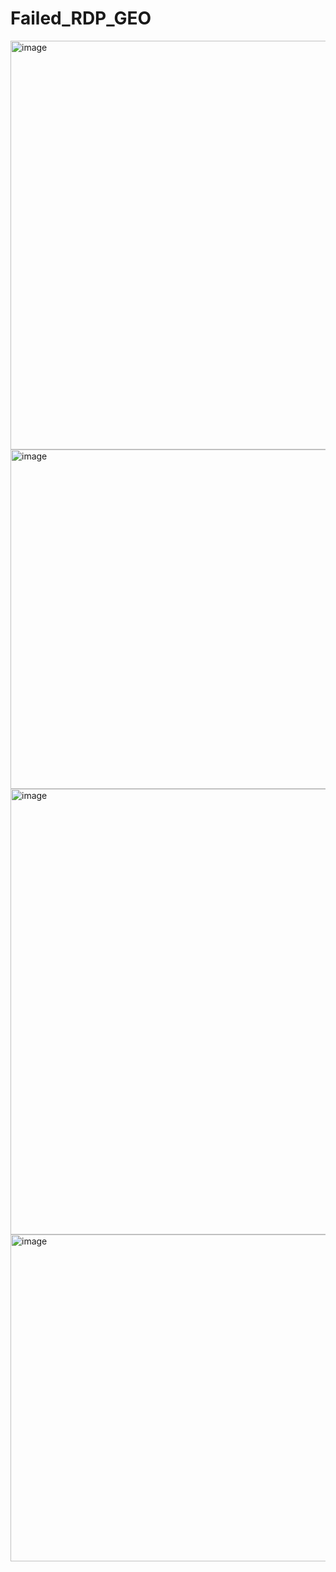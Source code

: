 # Failed_RDP_GEO



<img width="654" alt="image" src="https://github.com/deegold27/Failed_RDP_GEO/assets/58530306/08699b63-04b4-464b-a523-66c74057ce11">



<img width="543" alt="image" src="https://github.com/deegold27/Failed_RDP_GEO/assets/58530306/60fcbe1d-2df1-4243-bfed-790e843b3ab9">

<img width="713" alt="image" src="https://github.com/deegold27/Failed_RDP_GEO/assets/58530306/c913cfa2-45f0-4a87-b4a3-5abfd73934f2">
<img width="523" alt="image" src="https://github.com/deegold27/Failed_RDP_GEO/assets/58530306/b7cce112-7179-422e-b023-07a70234451d">
